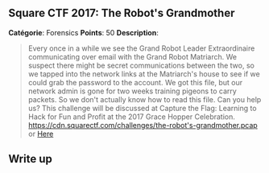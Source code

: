 Square CTF 2017: The Robot's Grandmother
-------

**Catégorie**: Forensics **Points**: 50 **Description**:

> Every once in a while we see the Grand Robot Leader Extraordinaire communicating over email with the Grand Robot Matriarch. We suspect there might be secret communications between the two, so we tapped into the network links at the Matriarch's house to see if we could grab the password to the account. We got this file, but our network admin is gone for two weeks training pigeons to carry packets. So we don't actually know how to read this file. Can you help us?
This challenge will be discussed at Capture the Flag: Learning to Hack for Fun and Profit at the 2017 Grace Hopper Celebration.
https://cdn.squarectf.com/challenges/the-robot's-grandmother.pcap or [Here]()


Write up
-------
